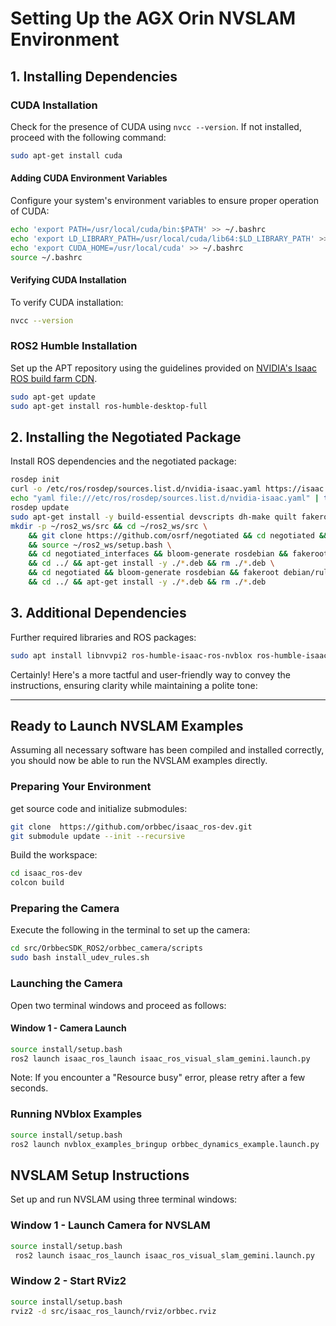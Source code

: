 # Setting Up the AGX Orin NVSLAM Environment

## 1. Installing Dependencies

### CUDA Installation
Check for the presence of CUDA using `nvcc --version`. If not installed, proceed with the following command:
```bash
sudo apt-get install cuda
```

#### Adding CUDA Environment Variables
Configure your system's environment variables to ensure proper operation of CUDA:
```bash
echo 'export PATH=/usr/local/cuda/bin:$PATH' >> ~/.bashrc
echo 'export LD_LIBRARY_PATH=/usr/local/cuda/lib64:$LD_LIBRARY_PATH' >> ~/.bashrc
echo 'export CUDA_HOME=/usr/local/cuda' >> ~/.bashrc
source ~/.bashrc
```

#### Verifying CUDA Installation
To verify CUDA installation:
```bash
nvcc --version
```

### ROS2 Humble Installation
Set up the APT repository using the guidelines provided on [NVIDIA's Isaac ROS build farm CDN](https://nvidia-isaac-ros.github.io/getting_started/isaac_ros_buildfarm_cdn.html).
```bash
sudo apt-get update
sudo apt-get install ros-humble-desktop-full
```

## 2. Installing the Negotiated Package
Install ROS dependencies and the negotiated package:
```bash
rosdep init
curl -o /etc/ros/rosdep/sources.list.d/nvidia-isaac.yaml https://isaac.download.nvidia.com/isaac-ros/extra_rosdeps.yaml
echo "yaml file:///etc/ros/rosdep/sources.list.d/nvidia-isaac.yaml" | tee /etc/ros/rosdep/sources.list.d/00-nvidia-isaac.list
rosdep update
sudo apt-get install -y build-essential devscripts dh-make quilt fakeroot 
mkdir -p ~/ros2_ws/src && cd ~/ros2_ws/src \
    && git clone https://github.com/osrf/negotiated && cd negotiated && git checkout master \
    && source ~/ros2_ws/setup.bash \
    && cd negotiated_interfaces && bloom-generate rosdebian && fakeroot debian/rules binary \
    && cd ../ && apt-get install -y ./*.deb && rm ./*.deb \
    && cd negotiated && bloom-generate rosdebian && fakeroot debian/rules binary \
    && cd ../ && apt-get install -y ./*.deb && rm ./*.deb
```

## 3. Additional Dependencies
Further required libraries and ROS packages:
```bash
sudo apt install libnvvpi2 ros-humble-isaac-ros-nvblox ros-humble-isaac-ros-visual-slam
```

Certainly! Here's a more tactful and user-friendly way to convey the instructions, ensuring clarity while maintaining a polite tone:

---

## Ready to Launch NVSLAM Examples

Assuming all necessary software has been compiled and installed correctly, you should now be able to run the NVSLAM examples directly. 

### Preparing Your Environment
get source code and initialize submodules:
```bash
git clone  https://github.com/orbbec/isaac_ros-dev.git
git submodule update --init --recursive
```
Build the workspace:
```bash
cd isaac_ros-dev
colcon build
```


### Preparing the Camera
Execute the following in the terminal to set up the camera:
```bash 
cd src/OrbbecSDK_ROS2/orbbec_camera/scripts
sudo bash install_udev_rules.sh
```

### Launching the Camera
Open two terminal windows and proceed as follows:

#### Window 1 - Camera Launch
```bash
source install/setup.bash
ros2 launch isaac_ros_launch isaac_ros_visual_slam_gemini.launch.py
```
Note: If you encounter a "Resource busy" error, please retry after a few seconds.

### Running NVblox Examples
```bash
source install/setup.bash
ros2 launch nvblox_examples_bringup orbbec_dynamics_example.launch.py
```

## NVSLAM Setup Instructions
Set up and run NVSLAM using three terminal windows:

### Window 1 - Launch Camera for NVSLAM
```bash
source install/setup.bash
 ros2 launch isaac_ros_launch isaac_ros_visual_slam_gemini.launch.py 
```

### Window 2 - Start RViz2
```bash
source install/setup.bash
rviz2 -d src/isaac_ros_launch/rviz/orbbec.rviz 
```
